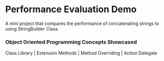 # Performance Evaluation Demo
A mini project that compares the performance of concatenating strings to using StringBuilder Class.

### Object Oriented Programming Concepts Showcased
Class Library | Extension Methods | Method Overriding | Action Delegate
